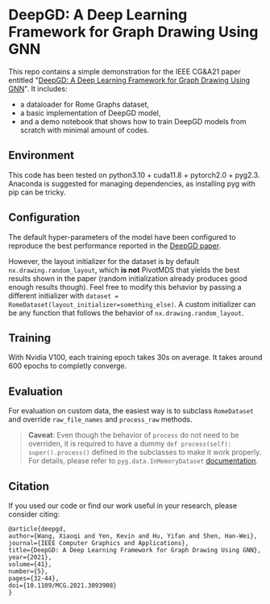 # DeepGD: A Deep Learning Framework for Graph Drawing Using GNN
This repo contains a simple demonstration for the IEEE CG&A21 paper entitled "[DeepGD: A Deep Learning Framework for Graph Drawing Using GNN](https://arxiv.org/abs/2106.15347)". It includes:

* a dataloader for Rome Graphs dataset,
* a basic implementation of DeepGD model,
* and a demo notebook that shows how to train DeepGD models from scratch with minimal amount of codes.

## Environment
This code has been tested on python3.10 + cuda11.8 + pytorch2.0 + pyg2.3. Anaconda is suggested for managing dependencies, as installing pyg with pip can be tricky. 

## Configuration
The default hyper-parameters of the model have been configured to reproduce the best performance reported in the [DeepGD paper](https://arxiv.org/abs/2106.15347). 

However, the layout initializer for the dataset is by default `nx.drawing.random_layout`, which **is not** PivotMDS that yields the best results shown in the paper (random initialization already produces good enough results though). Feel free to modify this behavior by passing a different initializer with `dataset = RomeDataset(layout_initializer=something_else)`. A custom initializer can be any function that follows the behavior of `nx.drawing.random_layout`.

## Training
With Nvidia V100, each training epoch takes 30s on average. It takes around 600 epochs to completly converge.

## Evaluation
For evaluation on custom data, the easiest way is to subclass `RomeDataset` and override `raw_file_names` and `process_raw` methods.
> **Caveat**: Even though the behavior of `process` do not need to be overriden, it is required to have a dummy `def process(self): super().process()` defined in the subclasses to make it work properly. For details, please refer to `pyg.data.InMemoryDataset` [documentation](https://pytorch-geometric.readthedocs.io/en/latest/modules/data.html#torch_geometric.data.InMemoryDataset).

## Citation
If you used our code or find our work useful in your research, please consider citing:
```
@article{deepgd,
author={Wang, Xiaoqi and Yen, Kevin and Hu, Yifan and Shen, Han-Wei},
journal={IEEE Computer Graphics and Applications},
title={DeepGD: A Deep Learning Framework for Graph Drawing Using GNN},
year={2021},
volume={41},
number={5},
pages={32-44},
doi={10.1109/MCG.2021.3093908}
}
```
